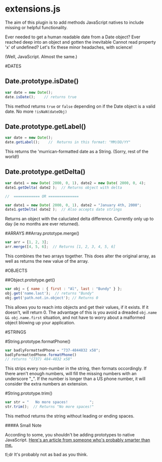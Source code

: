 extensions.js
=============

The aim of this plugin is to add methods JavaScript natives to include missing or helpful functionality.  

Ever needed to get a human readable date from a Date object?  Ever reached deep into an object and gotten the inevitable Cannot read property 'x' of undefined?  Let's fix these minor headaches, with science!

(Well, JavaScript.  Almost the same.)

#DATES

## Date.prototype.isDate()
```javascript
var date = new Date();
date.isDate();    // returns true
```
This method returns `true` or `false` depending on if the Date object is a valid date.  No more `!isNaN(dateObj)`

## Date.prototype.getLabel()
```javascript
var date = new Date();
date.getLabel();    //  Returns in this format: "MM/DD/YY"
```
This returns the 'murrican-formatted date as a String. (Sorry, rest of the world!)

## Date.prototype.getDelta()
```javascript
var date1 = new Date( 2000, 0, 1), date2 = new Date( 2000, 0, 4);
date1.getDelta( date2 );  // Returns object with delta

//  ============ OR ==============

var date1 = new Date( 2000, 0, 1), date2 = "January 4th, 2000";
date1.getDelta( date2 );  // Also accepts date strings
```
Returns an object with the caluclated delta difference.  Currently only up to day (ie no months are ever returned).


#ARRAYS
##Array.prototype.merge()
```javascript
var arr = [1, 2, 3];
arr.merge([4, 5, 6];  // Returns [1, 2, 3, 4, 5, 6]
```
This combines the two arrays together.  This does alter the original array, as well as returns the new value of the array.



#OBJECTS

##Object.prototype.get()
```javascript
var obj = { name : { first : "Al", last : "Bundy" } };
obj.get('name.last');  // returns "Bundy"
obj.get('path.not.in.object'); // Returns 0
```
This allows you to reach into objects and get their values, if it exists.  If it doesn't, will return 0.  The advantage of this is you avoid a dreaded `obj.name && obj.name.first` situation, and not have to worry about a malformed object blowing up your application.



#STRINGS

#String.prototype.formatPhone()
```javascript
var badlyFormattedPhone = "737-4844832 x58";
badlyFormattedPhone.formatPhone()
// returns "(737) 484-4832 x58"
```
This strips every non-number in the string, then formats occordingly.  If there aren't enough numbers, will fill the missing numbers with an underscore "_".  If the number is longer than a US phone number, it will consider the extra numbers an extension.

#String.prototype.trim()
```javascript
var str = "   No more spaces!          ";
str.trim();  // Returns "No more spaces!"
```
This method returns the string without leading or ending spaces.




####A Small Note

According to some, you shouldn't be adding prototypes to native JavaScript.  [Here's an article from someone who's probably smarter than me.](http://perfectionkills.com/extending-built-in-native-objects-evil-or-not/)

tl;dr
It's probably not as bad as you think.
